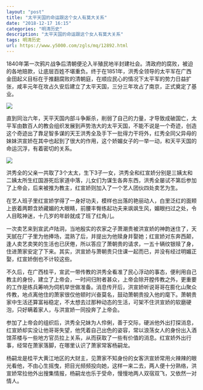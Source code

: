 ```yaml
---
layout: "post"
title: "太平天国的命运跟这个女人有莫大关系"
date: "2018-12-17 16:15"
categories: "明清历史"
description: "太平天国的命运跟这个女人有莫大关系"
tags: 明清历史
url: https://www.y5000.com/zgls/mq/12892.html
---
```






1840年第一次鸦片战争后清朝便沦入半殖民地半封建社会。清政府的腐败，被迫的各地赔款，让底层百姓不堪重负。终于在1851年，洪秀全领导的太平军在广西金田起义目标在于推翻腐败的清朝庭，在顺应民心的情况下太平军的势力日益扩张，咸丰元年在攻占久安后建立了太平天国，三分三年攻占了南京，正式奠定了基业。

![](https://img.y5000.com/uploads/allimg/170209/8-1F20915400HF.jpg)

直到同治六年，天平天国内部斗争厮杀，削弱了自己的力量，才导致成破国亡，太平军由数百人的教会组织发展到声势浩大的太平天国，不能不说是一个奇迹，创造这个奇迹出了靠足智多谋的天王洪秀全及手下一批得力干将外，红秀全同父异母的妹妹洪宣娇在其中也起到了很大的作用，这个娇媚女子的一举一动，和天平天国的命运沉浮，有着密切的关系。

![](https://img.y5000.com/uploads/allimg/170209/8-1F20915401DN.jpg)

洪秀全的父亲一共取了3个太太，生下3子一女，洪秀全和红宣娇分别是三姨太和二姨太所生红国游死后家道中落，儿女们为谋生各奔东西，洪秀全屡试不第后参加了上帝会，后来被推为教主，红宣娇则加入了一个艺人团伙四处卖艺为生。

在艺人班子里红宣娇学得了一身好功夫，模样也出落的艳丽动人，白里泛红的面颊上嵌着两颗含娇藏媚的大眼睛，前腰丰臀练起功夫来飒飒生风，媚眼扫过之处，令人目眩神迷，十几岁的年龄就成了班了红角儿。

一次卖艺来到宣武卢陆洞，当地殷实的农家之子萧潮贵被洪宣娇的神韵迷住了，天天腻在厂子里为他捧场，混熟了后，并提出为他赎身并娶她；红宣娇对东奔西颠，逢人卖艺卖笑的生活也已厌倦，所以答应了萧朝贵的请求，一五十辆纹银赎了身，住进萧家安定了下来。其实，洪宣娇与萧朝贵只住课一起而已，并没有经过明媚正娶，红宣娇倒也不计较这些。

不久后，在广西桂平，宣武一带传教的洪秀全看准了民心浮动的事态，便利用自己教主的身份，建立了上帝会，一时间归附者甚众，上帝会除开膛传教之外，更重要的工作是练兵筹响为伺机举世做准备。消息传开后，洪宣娇听说哥哥在膨化山聚众传教，地点离他住的萧家很仅他顿时兴奋莫名，鼓动萧朝贵投入他的麾下。萧朝贵家中生活还算富裕稳定，不太想去过那种动态的生活，可架不住洪宣娇的软磨硬泡，只好瞒着家人，与洪宣娇一同投奔了上帝会。

参加了上帝会的组织后，洪秀全兄妹为人伶俐，善于交际，硬派他外出打探消息，红宣娇却实没让他哥哥失望，他凭着自己出色的姿容，常以浪荡女人的身份出入酒馆茶楼与一些地方官员拉上关系，从而获取了一些有价值的消息。红宣娇外出行事，经常在萧家落脚，在哪里认识了萧家常客杨嗣龙。

杨嗣龙是桂平大黄江地区的大财主，见萧家不知身份的女客洪宣娇常用火辣辣的眼光看他，不由心生摇曳，把目光频频投向她，这样一来二去，两人便十分熟络，洪宣娇常拉他外出搜集情报，杨嗣龙也乐于受命，慢慢地两人双宿双飞，又依然一对情人。
